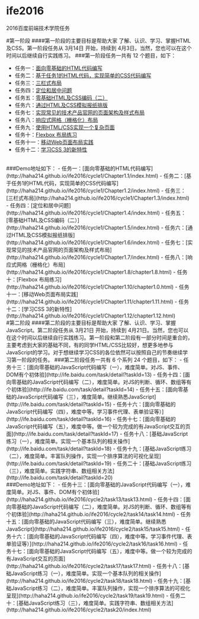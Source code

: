 # ife2016
2016百度前端技术学院任务

#第一阶段
####第一阶段的主要目标是帮助大家 了解、认识、学习、掌握HTML及CSS。第一阶段任务从 3月14日 开始，持续到 4月3日。当然，您也可以在这个时间以后继续自行实践练习。
###第一阶段任务一共有 12 个题目，如下：
- 任务一：[面向零基础的HTML代码编写](http://ife.baidu.com/task/detail?taskId=1)
- 任务二：[基于任务1的HTML代码，实现简单的CSS代码编写](http://ife.baidu.com/task/detail?taskId=2)
- 任务三：[三栏式布局](http://ife.baidu.com/task/detail?taskId=3)
- 任务四：[定位和居中问题](http://ife.baidu.com/task/detail?taskId=4)
- 任务五：[零基础HTML及CSS编码（二）](http://ife.baidu.com/task/detail?taskId=5)
- 任务六：[通过HTML及CSS模拟报纸排版](http://ife.baidu.com/task/detail?taskId=6)
- 任务七：[实现常见的技术产品官网的页面架构及样式布局](http://ife.baidu.com/task/detail?taskId=7)
- 任务八：[响应式网格（栅格化）布局](http://ife.baidu.com/task/detail?taskId=8)
- 任务九：[使用HTML/CSS实现一个复杂页面](http://ife.baidu.com/task/detail?taskId=9)
- 任务十：[Flexbox 布局练习](http://ife.baidu.com/task/detail?taskId=10)
- 任务十一：[移动Web页面布局实践](http://ife.baidu.com/task/detail?taskId=11)
- 任务十二：[学习CSS 3的新特性](http://ife.baidu.com/task/detail?taskId=12)

<br>
###Demo地址如下：
- 任务一：[面向零基础的HTML代码编写](http://haha214.github.io/ife2016/cycle1/Chapter1.1/index.html)
- 任务二：[基于任务1的HTML代码，实现简单的CSS代码编写](http://haha214.github.io/ife2016/cycle1/Chapter1.2/index.html)
- 任务三：[三栏式布局](http://haha214.github.io/ife2016/cycle1/Chapter1.3/index.html)
- 任务四：[定位和居中问题](http://haha214.github.io/ife2016/cycle1/Chapter1.4/index.html)
- 任务五：[零基础HTML及CSS编码（二）](http://haha214.github.io/ife2016/cycle1/Chapter1.5/index.html)
- 任务六：[通过HTML及CSS模拟报纸排版](http://haha214.github.io/ife2016/cycle1/Chapter1.6/index.html)
- 任务七：[实现常见的技术产品官网的页面架构及样式布局](http://haha214.github.io/ife2016/cycle1/Chapter1.7/index.html)
- 任务八：[响应式网格（栅格化）布局](http://haha214.github.io/ife2016/cycle1/Chapter1.8/chapter1.8.html)
- 任务十：[Flexbox 布局练习](http://haha214.github.io/ife2016/cycle1/Chapter1.10/chapter1.0.html)
- 任务十一：[移动Web页面布局实践](http://haha214.github.io/ife2016/cycle1/Chapter1.11/chapter1.11.html)
- 任务十二：[学习CSS 3的新特性](http://haha214.github.io/ife2016/cycle1/Chapter1.12/chapter1.12.html)

<br>
#第二阶段
####第二阶段的主要目标是帮助大家 了解、认识、学习、掌握JavaScript。第二阶段任务从 3月21日 开始，持续到 4月21日。当然，您也可以在这个时间以后继续自行实践练习。第一阶段和第二阶段有一部分时间是重合的，主要考虑到大家的基础不同，有的同学HTML/CSS比较好，想更多地参与JavaScript的学习。对于想继续学习CSS的各位依然可以按照自己的节奏继续学习第一阶段的任务。
###第二阶段任务一共有 6 个系列 24 个题目，如下：
- 任务十三：[面向零基础的JavaScript代码编写（一），难度简单。对JS、事件、DOM有个初体验](http://ife.baidu.com/task/detail?taskId=13)
- 任务十四：[面向零基础的JavaScript代码编写（二），难度简单。对JS的判断、循环、数组等有个初体验](http://ife.baidu.com/task/detail?taskId=14)
- 任务十五：[面向零基础的JavaScript代码编写（三），难度简单。继续熟悉JavaScript](http://ife.baidu.com/task/detail?taskId=15)
- 任务十六：[面向零基础的JavaScript代码编写（四），难度中等。学习事件代理、表单验证等）](http://ife.baidu.com/task/detail?taskId=16)
- 任务十七：[面向零基础的JavaScript代码编写（五），难度中等。做一个较为完成的有JavaScript交互的页面](http://ife.baidu.com/task/detail?taskId=17)
- 任务十八：[基础JavaScript练习（一），难度简单。实现一个基本队列的相关操作](http://ife.baidu.com/task/detail?taskId=18)
- 任务十九：[基础JavaScript练习（二），难度简单。丰富队列操作，实现一个排序算法的可视化呈现](http://ife.baidu.com/task/detail?taskId=19)
- 任务二十：[基础JavaScript练习（三），难度简单。实践字符串、数组相关方法](http://ife.baidu.com/task/detail?taskId=20)

<br>
###Demo地址如下：
- 任务十三：[面向零基础的JavaScript代码编写（一），难度简单。对JS、事件、DOM有个初体验](http://haha214.github.io/ife2016/cycle2/task13/task13.html)
- 任务十四：[面向零基础的JavaScript代码编写（二），难度简单。对JS的判断、循环、数组等有个初体验](http://haha214.github.io/ife2016/cycle2/task14/task14.html)
- 任务十五：[面向零基础的JavaScript代码编写（三），难度简单。继续熟悉JavaScript](http://haha214.github.io/ife2016/cycle2/task15/task15.html)
- 任务十六：[面向零基础的JavaScript代码编写（四），难度中等。学习事件代理、表单验证等）](http://haha214.github.io/ife2016/cycle2/task16/task16.html)
- 任务十七：[面向零基础的JavaScript代码编写（五），难度中等。做一个较为完成的有JavaScript交互的页面](http://haha214.github.io/ife2016/cycle2/task17/task17.html)
- 任务十八：[基础JavaScript练习（一），难度简单。实现一个基本队列的相关操作](http://haha214.github.io/ife2016/cycle2/task18/task18.html)
- 任务十九：[基础JavaScript练习（二），难度简单。丰富队列操作，实现一个排序算法的可视化呈现](http://haha214.github.io/ife2016/cycle2/task19/task19.html)
- 任务二十：[基础JavaScript练习（三），难度简单。实践字符串、数组相关方法](http://haha214.github.io/ife2016/cycle2/task20/index.html)
